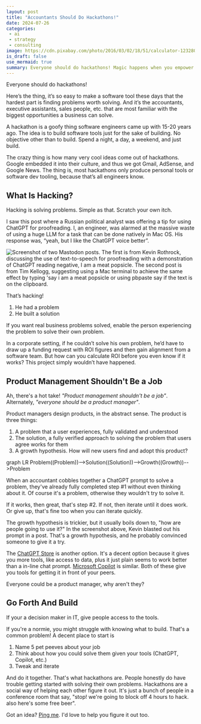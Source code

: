 ```yaml
---
layout: post
title: "Accountants Should Do Hackathons!"
date: 2024-07-26
categories:
 - ai
 - strategy
 - consulting
image: https://cdn.pixabay.com/photo/2016/03/02/18/51/calculator-1232804_960_720.jpg
is_draft: false
use_mermaid: true
summary: Everyone should do hackathons! Magic happens when you empower the people with the problems to solve their own problems.
---
```


Everyone should do hackathons!

Here’s the thing, it’s so easy to make a software tool these days that the hardest part is finding 
problems worth solving. And it’s the accountants, executive assistants, sales people, etc. that are most
familiar with the biggest opportunities a business can solve.

A hackathon is a goofy thing software engineers came up with 15-20 years ago. The idea is to build
software tools just for the sake of building. No objective other than to build. Spend a night, a day,
a weekend, and just build.

The crazy thing is how many very cool ideas come out of hackathons. Google embedded it into their
culture, and thus we got Gmail, AdSense, and Google News. The thing is, most hackathons only produce
personal tools or software dev tooling, because that’s all engineers know.


## What Is Hacking?
Hacking is solving problems. Simple as that. Scratch your own itch.

I saw this post where a Russian political analyst was offering a tip for using ChatGPT for proofreading.
I, an engineer, was alarmed at the massive waste of using a huge LLM for a task that can be done
natively in Mac OS. His response was, “yeah, but I like the ChatGPT voice better”.

![Screenshot of two Mastodon posts. The first is from Kevin Rothrock, discussing the use of text-to-speech for proofreading with a demonstration of ChatGPT reading negative, I am a meat popsicle. The second post is from Tim Kellogg, suggesting using a Mac terminal to achieve the same effect by typing 'say i am a meat popsicle or using pbpaste  say if the text is on the clipboard.](https://gist.github.com/user-attachments/assets/76f60ad2-2f8f-494d-8bb4-60a5c0c54696)

That’s hacking!

1. He had a problem 
2. He built a solution 

If you want real business problems solved, enable the person experiencing the problem to solve their
own problem. 

In a corporate setting, if he couldn’t solve his own problem, he’d have to draw up a funding request
with ROI figures and then gain alignment from a software team. But how can you calculate ROI before
you even know if it works? This project simply wouldn’t have happened.


## Product Management Shouldn't Be a Job
Ah, there's a hot take! _"Product management shouldn't be a job"_. Alternately, _"everyone should be a 
product manager"_.

Product managers design products, in the abstract sense. The product is three things:

1. A problem that a user experiences, fully validated and understood
2. The solution, a fully verified approach to solving the problem that users agree works for them
3. A growth hypothesis. How will new users find and adopt this product?

<div class="mermaid">
graph LR
Problem((Problem))-->Solution((Solution))-->Growth((Growth))-->Problem
</div>

When an accountant cobbles together a ChatGPT prompt to solve a problem, they've already fully 
completed step #1 without even thinking about it. Of course it's a problem, otherwise they wouldn't
try to solve it.

If it works, then great, that's step #2. If not, then iterate until it does work. Or give up, that's 
fine too when you can iterate quickly.

The growth hypothesis is trickier, but it usually boils down to, "how are people going to use it?"
In the screenshot above, Kevin blasted out his prompt in a post. That's a growth hypothesis, and
he probably convinced someone to give it a try.

The [ChatGPT Store][gpt] is another option. It's a decent option because it gives you more tools, like access
to data, plus it just plain seems to work better than a in-line chat prompt. [Microsoft Copilot][copilot]
is similar. Both of these give you tools for getting it in front of your peers.

Everyone could be a product manager, why aren't they?


## Go Forth And Build
If your a decision maker in IT, give people access to the tools. 


If you're a normie, you might struggle with knowing what to build. That's a common problem! A decent
place to start is

1. Name 5 pet peeves about your job
2. Think about how you could solve them given your tools (ChatGPT, Copilot, etc.)
3. Tweak and iterate

And do it together. That's what hackathons are. People honestly do have trouble getting started with
solving their own problems. Hackathons are a social way of helping each other figure it out. It's
just a bunch of people in a conference room that say, "stop! we're going to block off 4 hours to 
hack. also here's some free beer".

Got an idea? [Ping me](/contact). I'd love to help you figure it out too.



 [gpt]: https://help.openai.com/en/articles/8554397-creating-a-gpt
 [copilot]: https://learn.microsoft.com/en-us/microsoft-copilot-studio/nlu-gpt-quickstart

